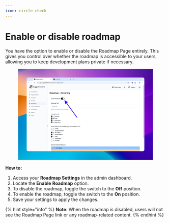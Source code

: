 ```yaml
---
icon: circle-check
---
```


# Enable or disable roadmap

You have the option to enable or disable the Roadmap Page entirely. This gives you control over whether the roadmap is accessible to your users, allowing you to keep development plans private if necessary.

<figure><img src="../../.gitbook/assets/image (17).png" alt=""><figcaption></figcaption></figure>

**How to:**

1. Access your **Roadmap Settings** in the admin dashboard.
2. Locate the **Enable** **Roadmap** option.
3. To disable the roadmap, toggle the switch to the **Off** position.
4. To enable the roadmap, toggle the switch to the **On** position.
5. Save your settings to apply the changes.

{% hint style="info" %}
**Note**: When the roadmap is disabled, users will not see the Roadmap Page link or any roadmap-related content.
{% endhint %}
